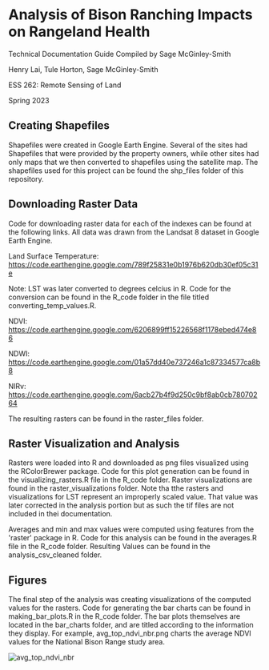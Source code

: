 # Analysis of Bison Ranching Impacts on Rangeland Health

Technical Documentation Guide Compiled by Sage McGinley-Smith

Henry Lai, Tule Horton, Sage McGinley-Smith

ESS 262: Remote Sensing of Land 

Spring 2023


## Creating Shapefiles

Shapefiles were created in Google Earth Engine. Several of the sites had Shapefiles that were provided by the property owners, while other sites had only maps that we then converted to shapefiles using the satellite map. The shapefiles used for this project can be found the shp_files folder of this repository. 

## Downloading Raster Data

Code for downloading raster data for each of the indexes can be found at the following links. All data was drawn from the Landsat 8 dataset in Google Earth Engine.

Land Surface Temperature: https://code.earthengine.google.com/789f25831e0b1976b620db30ef05c31e

Note: LST was later converted to degrees celcius in R. Code for the conversion can be found in the R_code folder in the file titled converting_temp_values.R.

NDVI: https://code.earthengine.google.com/6206899ff15226568f1178ebed474e86

NDWI: https://code.earthengine.google.com/01a57dd40e737246a1c87334577ca8b8

NIRv: https://code.earthengine.google.com/6acb27b4f9d250c9bf8ab0cb78070264

The resulting rasters can be found in the raster_files folder. 

## Raster Visualization and Analysis

Rasters were loaded into R and downloaded as png files visualized using the RColorBrewer package. Code for this plot generation can be found in the visualizing_rasters.R file in the R_code folder. Raster visualizations are found in the raster_visualizations folder. Note tha tthe rasters and visualizations for LST represent an improperly scaled value. That value was later corrected in the analysis portion but as such the tif files are not included in thei documentation.  

Averages and min and max values were computed using features from the 'raster' package in R. Code for this analysis can be found in the averages.R file in the R_code folder. Resulting Values can be found in the analysis_csv_cleaned folder.

## Figures

The final step of the analysis was creating visualizations of the computed values for the rasters. Code for generating the bar charts can be found in making_bar_plots.R in the R_code folder. The bar plots themselves are located in the bar_charts folder, and are titled according to the information they display. For example, avg_top_ndvi_nbr.png charts the average NDVI values for the National Bison Range study area.

![avg_top_ndvi_nbr](https://github.com/sagems/ess262_final/assets/122573798/f6648abc-a093-477f-8215-3608180de93c)


